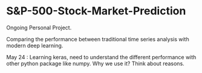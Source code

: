 # S&P-500-Stock-Market-Prediction

Ongoing Personal Project.

Comparing the performance between traditional time series analysis with modern deep learning.

May 24 : Learning keras, need to understand the different performance with other python package like numpy. Why we use it? Think about reasons.
